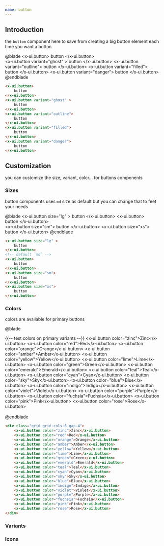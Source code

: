 ```yaml
---
name: button
---
```


## Introduction
the `button` component here to save from creating a big button element each time you want a button  

@blade
<x-demo>
    <x-ui.button>
        button
    </x-ui.button>    
    <x-ui.button variant="ghost" >
        button
    </x-ui.button>
    <x-ui.button variant="outline">
        button
    </x-ui.button>
    <x-ui.button variant="filled">
        button
    </x-ui.button>
    <x-ui.button variant="danger">
        button
    </x-ui.button>    
</x-demo>
@endblade
```html
<x-ui.button>
    button
</x-ui.button>    
<x-ui.button variant="ghost" >
    button
</x-ui.button>
<x-ui.button variant="outline">
    button
</x-ui.button>
<x-ui.button variant="filled">
    button
</x-ui.button>
<x-ui.button variant="danger">
    button
</x-ui.button>   
```
## Customization

you can customize the size, variant, color... for buttons components


### Sizes 

button components uses `md` size as default but you can change that to feet your needs

@blade
<x-demo>
    <x-ui.button size="lg" >
        button
    </x-ui.button>
    <x-ui.button>  
        button
    </x-ui.button>    
    <x-ui.button size="sm">
        button
    </x-ui.button>
    <x-ui.button size="xs">
        button
    </x-ui.button>
</x-demo>
@endblade

```html
<x-ui.button size="lg" >
    button
</x-ui.button>
<!-- default `md` -->
<x-ui.button>
    button
</x-ui.button>    
<x-ui.button size="sm">
    button
</x-ui.button>
<x-ui.button size="xs">
    button
</x-ui.button>
```

### Colors

colors are available for primary buttons

@blade
<x-demo>
    <div class="grid grid-cols-6 gap-4">
    {{-- test colors on primary variants --}}
    <x-ui.button color="zinc">Zinc</x-ui.button>
    <x-ui.button color="red">Red</x-ui.button>
    <x-ui.button color="orange">Orange</x-ui.button>
    <x-ui.button color="amber">Amber</x-ui.button>
    <x-ui.button color="yellow">Yellow</x-ui.button>
    <x-ui.button color="lime">Lime</x-ui.button>
    <x-ui.button color="green">Green</x-ui.button>
    <x-ui.button color="emerald">Emerald</x-ui.button>
    <x-ui.button color="teal">Teal</x-ui.button>
    <x-ui.button color="cyan">Cyan</x-ui.button>
    <x-ui.button color="sky">Sky</x-ui.button>
    <x-ui.button color="blue">Blue</x-ui.button>
    <x-ui.button color="indigo">Indigo</x-ui.button>
    <x-ui.button color="violet">Violet</x-ui.button>
    <x-ui.button color="purple">Purple</x-ui.button>
    <x-ui.button color="fuchsia">Fuchsia</x-ui.button>
    <x-ui.button color="pink">Pink</x-ui.button>
    <x-ui.button color="rose">Rose</x-ui.button>
    </div>  
</x-demo>
@endblade


```html
<div class="grid grid-cols-6 gap-4">
    <x-ui.button color="zinc">Zinc</x-ui.button>
    <x-ui.button color="red">Red</x-ui.button>
    <x-ui.button color="orange">Orange</x-ui.button>
    <x-ui.button color="amber">Amber</x-ui.button>
    <x-ui.button color="yellow">Yellow</x-ui.button>
    <x-ui.button color="lime">Lime</x-ui.button>
    <x-ui.button color="green">Green</x-ui.button>
    <x-ui.button color="emerald">Emerald</x-ui.button>
    <x-ui.button color="teal">Teal</x-ui.button>
    <x-ui.button color="cyan">Cyan</x-ui.button>
    <x-ui.button color="sky">Sky</x-ui.button>
    <x-ui.button color="blue">Blue</x-ui.button>
    <x-ui.button color="indigo">Indigo</x-ui.button>
    <x-ui.button color="violet">Violet</x-ui.button>
    <x-ui.button color="purple">Purple</x-ui.button>
    <x-ui.button color="fuchsia">Fuchsia</x-ui.button>
    <x-ui.button color="pink">Pink</x-ui.button>
    <x-ui.button color="rose">Rose</x-ui.button>
</div>  
```

### Variants 

### Icons 